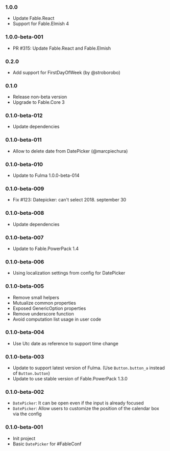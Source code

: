 ### 1.0.0

* Update Fable.React
* Support for Fable.Elmish 4

### 1.0.0-beta-001

* PR #315: Update Fable.React and Fable.Elmish

### 0.2.0

* Add support for FirstDayOfWeek (by @stroborobo)

### 0.1.0

* Release non-beta version
* Upgrade to Fable.Core 3

### 0.1.0-beta-012

* Update dependencies

### 0.1.0-beta-011

* Allow to delete date from DatePicker (@marcpiechura)

### 0.1.0-beta-010

* Update to Fulma 1.0.0-beta-014

### 0.1.0-beta-009

* Fix #123: Datepicker: can't select 2018. september 30

### 0.1.0-beta-008

* Update dependencies

### 0.1.0-beta-007

* Update to Fable.PowerPack 1.4

### 0.1.0-beta-006

* Using localization settings from config for DatePicker

### 0.1.0-beta-005

* Remove small helpers
* Mutualize common properties
* Exposed GenericOption properties
* Remove underscore function
* Avoid computation list usage in user code

### 0.1.0-beta-004

* Use Utc date as reference to support time change

### 0.1.0-beta-003

* Update to support latest version of Fulma. (Use `Button.button_a` instead of `Button.button`)
* Update to use stable version of Fable.PowerPack 1.3.0

### 0.1.0-beta-002

* `DatePicker`: It can be open even if the input is already focused
* `DatePicker`: Allow users to customize the position of the calendar box via the config

### 0.1.0-beta-001

* Init project
* Basic `DatePicker` for #FableConf
